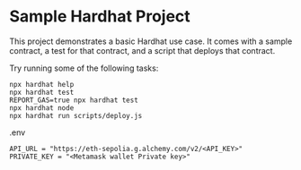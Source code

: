 # Sample Hardhat Project

This project demonstrates a basic Hardhat use case. It comes with a sample contract, a test for that contract, and a script that deploys that contract.

Try running some of the following tasks:

```shell
npx hardhat help
npx hardhat test
REPORT_GAS=true npx hardhat test
npx hardhat node
npx hardhat run scripts/deploy.js
```
.env
```shell
API_URL = "https://eth-sepolia.g.alchemy.com/v2/<API_KEY>"
PRIVATE_KEY = "<Metamask wallet Private key>"
```
